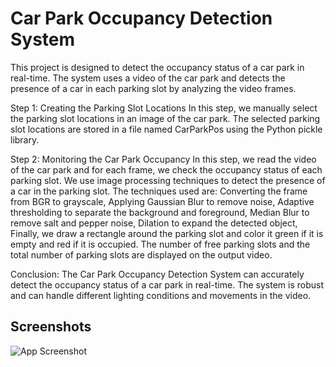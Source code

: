 
# Car Park Occupancy Detection System

This project is designed to detect the occupancy status of a car park in real-time. The system uses a video of the car park and detects the presence of a car in each parking slot by analyzing the video frames.

Step 1: Creating the Parking Slot Locations
In this step, we manually select the parking slot locations in an image of the car park. The selected parking slot locations are stored in a file named CarParkPos using the Python pickle library.

Step 2: Monitoring the Car Park Occupancy
In this step, we read the video of the car park and for each frame, we check the occupancy status of each parking slot. We use image processing techniques to detect the presence of a car in the parking slot. 
The techniques used are:
Converting the frame from BGR to grayscale,
Applying Gaussian Blur to remove noise,
Adaptive thresholding to separate the background and foreground,
Median Blur to remove salt and pepper noise,
Dilation to expand the detected object, 
Finally, we draw a rectangle around the parking slot and color it green if it is empty and red if it is occupied. The number of free parking slots and the total number of parking slots are displayed on the output video.

Conclusion:
The Car Park Occupancy Detection System can accurately detect the occupancy status of a car park in real-time. The system is robust and can handle different lighting conditions and movements in the video.


## Screenshots

![App Screenshot](https://user-images.githubusercontent.com/13918412/218334986-99952f64-d1da-4789-aabe-b83241336618.png)


